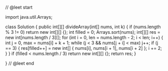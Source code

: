 // @leet start

import java.util.Arrays;

class Solution {
  public int[][] divideArray(int[] nums, int k) {
    if (nums.length % 3 != 0)
      return new int[][] {};
    int filled = 0;
    Arrays.sort(nums);
    int[][] res = new int[nums.length / 3][];
    for (int i = 0, len = nums.length - 2; i < len; i++) {
      int j = 0, max = nums[i] + k + 1;
      while (j < 3 && nums[j + i] < max)
        j++;
      if (j == 3) {
        res[filled++] = new int[] {
            nums[i], nums[i + 1], nums[i + 2]
        };
        i += 2;
      }
    }
    if (filled < nums.length / 3)
      return new int[][] {};
    return res;
  }

}
// @leet end
